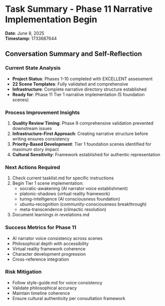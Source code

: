 # Task Summary - Phase 11 Narrative Implementation Begin
**Date**: June 8, 2025  
**Timestamp**: 1733687644

## Conversation Summary and Self-Reflection

### Current State Analysis
- **Project Status**: Phases 1-10 completed with EXCELLENT assessment
- **22 Scene Templates**: Fully validated and comprehensive
- **Infrastructure**: Complete narrative directory structure established
- **Ready for**: Phase 11 Tier 1 narrative implementation (5 foundation scenes)

### Process Improvement Insights
1. **Quality Review Timing**: Phase 9 comprehensive validation prevented downstream issues
2. **Infrastructure-First Approach**: Creating narrative structure before writing ensures consistency
3. **Priority-Based Development**: Tier 1 foundation scenes identified for maximum story impact
4. **Cultural Sensitivity**: Framework established for authentic representation

### Next Actions Required
1. Check current tasklist.md for specific instructions
2. Begin Tier 1 scene implementation:
   - socratic-awakening (AI narrator voice establishment)
   - platonic-shadows (virtual reality framework)
   - turing-intelligence (AI consciousness foundation)
   - ubuntu-recognition (community-consciousness breakthrough)
   - meta-transcendence (climactic resolution)
3. Document learnings in revelations.md

### Success Metrics for Phase 11
- AI narrator voice consistency across scenes
- Philosophical depth with accessibility
- Virtual reality framework coherence
- Character development progression
- Cross-reference integration

### Risk Mitigation
- Follow style-guide.md for voice consistency
- Validate philosophical accuracy
- Maintain timeline coherence
- Ensure cultural authenticity per consultation framework
